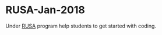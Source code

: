 # RUSA-Jan-2018
Under [RUSA](http://mhrd.gov.in/rusa) program help students to get started with coding.
